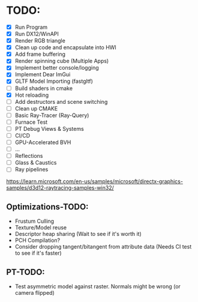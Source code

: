 # TODO:

- [x] Run Program  
- [x] Run DX12/WinAPI
- [x] Render RGB triangle
- [x] Clean up code and encapsulate into HWI
- [x] Add frame buffering
- [x] Render spinning cube (Multiple Apps)
- [x] Implement better console/logging
- [x] Implement Dear ImGui
- [x] GLTF Model Importing (fastgltf)
- [ ] Build shaders in cmake
- [x] Hot reloading
- [ ] Add destructors and scene switching
- [ ] Clean up CMAKE
- [ ] Basic Ray-Tracer (Ray-Query)
- [ ] Furnace Test
- [ ] PT Debug Views & Systems
- [ ] CI/CD
- [ ] GPU-Accelerated BVH
- [ ] ...
- [ ] Reflections
- [ ] Glass & Caustics
- [ ] Ray pipelines

https://learn.microsoft.com/en-us/samples/microsoft/directx-graphics-samples/d3d12-raytracing-samples-win32/

## Optimizations-TODO:

- Frustum Culling
- Texture/Model reuse
- Descriptor heap sharing (Wait to see if it's worth it)
- PCH Compilation? 
- Consider dropping tangent/bitangent from attribute data (Needs CI test to see if it's faster)

## PT-TODO:

- Test asymmetric model against raster. Normals might be wrong (or camera flipped)
